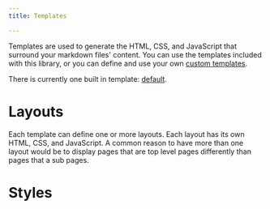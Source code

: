 ```yaml
---
title: Templates

---
```


Templates are used to generate the HTML, CSS, and JavaScript that surround your markdown files' content. You can use the templates included with this library, or you can define and use your own [ custom templates](./custom.md).

There is currently one built in template: [default](./default.md).

# Layouts

Each template can define one or more layouts. Each layout has its own HTML, CSS, and JavaScript. A common reason to have more than one layout would be to display pages that are top level pages differently than pages that a sub pages.



# Styles
